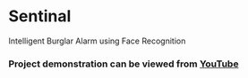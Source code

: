 # Sentinal
Intelligent Burglar Alarm using Face Recognition
### Project demonstration can be viewed from [YouTube](https://youtu.be/fBnWOWsQxmI)
